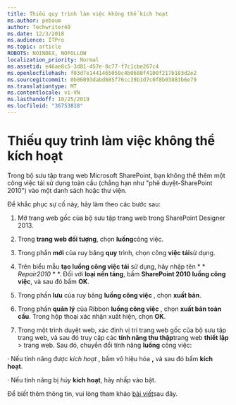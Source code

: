 ```yaml
---
title: Thiếu quy trình làm việc không thể kích hoạt
ms.author: pebaum
author: Techwriter40
ms.date: 12/3/2018
ms.audience: ITPro
ms.topic: article
ROBOTS: NOINDEX, NOFOLLOW
localization_priority: Normal
ms.assetid: e46ae8c5-3d81-457e-8c77-f7c1cbe267c4
ms.openlocfilehash: f03d7e1441465050c4b0608f4100f217b183d2e2
ms.sourcegitcommit: 0b06093dabd685f76cc39b1d7c0f8b03883b6e79
ms.translationtype: MT
ms.contentlocale: vi-VN
ms.lasthandoff: 10/25/2019
ms.locfileid: "36753818"
---
```

# <a name="missing-workflow-failed-to-activate"></a>Thiếu quy trình làm việc không thể kích hoạt

Trong bộ sưu tập trang web Microsoft SharePoint, bạn không thể thêm một công việc tái sử dụng toàn cầu (chẳng hạn như "phê duyệt-SharePoint 2010") vào một danh sách hoặc thư viện.
  
Để khắc phục sự cố này, hãy làm theo các bước sau: 
  
1. Mở trang web gốc của bộ sưu tập trang web trong SharePoint Designer 2013.
  
2. Trong **trang web đối tượng**, chọn **luồng**công việc. 
  
3. Trong phần **mới** của ruy băng **quy** trình, chọn công **việc tái**sử dụng. 
  
4. Trên biểu mẫu **tạo luồng công việc tái** sử dụng, hãy nhập tên * * *Repair2010* * *. Đối với **loại nền tảng**, bấm **SharePoint 2010 luồng công việc**, và sau đó bấm **OK**. 
  
1. Trong phần **lưu** của ruy băng **luồng công việc** , chọn **xuất bản**. 
  
2. Trong phần **quản lý** của Ribbon **luồng công việc** , chọn **xuất bản toàn cầu**. Trong hộp thoại xác nhận xuất hiện, chọn **OK**. 
  
3. Trong một trình duyệt web, xác định vị trí trang web gốc của bộ sưu tập trang web, và sau đó truy cập các **tính năng thu thập**trang web **thiết lập** \> trang web. Sau đó, chuyển đổi tính năng **luồng** công việc: 
  
· Nếu tính năng được *kích hoạt* , bấm vô hiệu hóa **,** và sau đó bấm **kích hoạt**. 
  
· Nếu tính năng bị *hủy* **kích hoạt**, hãy nhấp vào bật. 
  
Để biết thêm thông tin, vui lòng tham khảo [bài viết](https://go.microsoft.com/fwlink/?linkid=2047770&amp;clcid=0x409)sau đây.
  

